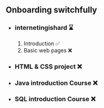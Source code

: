 ## Onboarding switchfully ##
- ### internetingishard :hourglass: ###
	1. Introduction :white_check_mark:
	2. Basic web pages :x:
- ### HTML & CSS project :x: ###
- ### Java introduction Course :x: ###
- ### SQL introduction Course :x: ###
